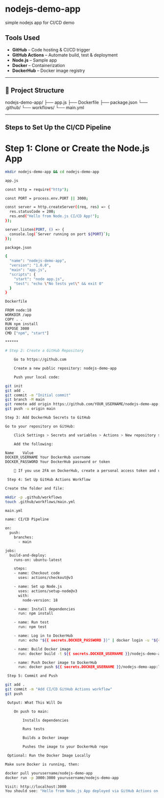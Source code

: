 # nodejs-demo-app
simple nodejs app for CI/CD demo
## Tools Used

- **GitHub** – Code hosting & CI/CD trigger
- **GitHub Actions** – Automate build, test & deployment
- **Node.js** – Sample app
- **Docker** – Containerization
- **DockerHub** – Docker image registry

---

## 📂 Project Structure

nodejs-demo-app/
├── app.js
├── Dockerfile
├── package.json
└── .github/
└── workflows/
└── main.yml


---

## Steps to Set Up the CI/CD Pipeline

# Step 1: Clone or Create the Node.js App

```bash
mkdir nodejs-demo-app && cd nodejs-demo-app

app.js

const http = require("http");

const PORT = process.env.PORT || 3000;

const server = http.createServer((req, res) => {
  res.statusCode = 200;
  res.end("Hello from Node.js CI/CD App!");
});

server.listen(PORT, () => {
  console.log(`Server running on port ${PORT}`);
});

package.json

{
  "name": "nodejs-demo-app",
  "version": "1.0.0",
  "main": "app.js",
  "scripts": {
    "start": "node app.js",
    "test": "echo \"No tests yet\" && exit 0"
  }
}

Dockerfile

FROM node:18
WORKDIR /app
COPY . .
RUN npm install
EXPOSE 3000
CMD ["npm", "start"]

******

# Step 2: Create a GitHub Repository

    Go to https://github.com

    Create a new public repository: nodejs-demo-app

    Push your local code:

git init
git add .
git commit -m "Initial commit"
git branch -M main
git remote add origin https://github.com/YOUR_USERNAME/nodejs-demo-app.git
git push -u origin main

Step 3: Add DockerHub Secrets to GitHub

Go to your repository on GitHub:

    Click Settings > Secrets and variables > Actions > New repository secret

    Add the following:

Name	Value
DOCKER_USERNAME	Your DockerHub username
DOCKER_PASSWORD	Your DockerHub password or token

    🔐 If you use 2FA on DockerHub, create a personal access token and use it as the password.

 Step 4: Set Up GitHub Actions Workflow

Create the folder and file:

mkdir -p .github/workflows
touch .github/workflows/main.yml

main.yml

name: CI/CD Pipeline

on:
  push:
    branches:
      - main

jobs:
  build-and-deploy:
    runs-on: ubuntu-latest

    steps:
    - name: Checkout code
      uses: actions/checkout@v3

    - name: Set up Node.js
      uses: actions/setup-node@v3
      with:
        node-version: 18

    - name: Install dependencies
      run: npm install

    - name: Run test
      run: npm test

    - name: Log in to DockerHub
      run: echo "${{ secrets.DOCKER_PASSWORD }}" | docker login -u "${{ secrets.DOCKER_USERNAME }}" --password-stdin

    - name: Build Docker image
      run: docker build -t ${{ secrets.DOCKER_USERNAME }}/nodejs-demo-app:latest .

    - name: Push Docker image to DockerHub
      run: docker push ${{ secrets.DOCKER_USERNAME }}/nodejs-demo-app:latest

 Step 5: Commit and Push

git add .
git commit -m "Add CI/CD GitHub Actions workflow"
git push

 Output: What This Will Do

    On push to main:

        Installs dependencies

        Runs tests

        Builds a Docker image

        Pushes the image to your DockerHub repo

 Optional: Run the Docker Image Locally

Make sure Docker is running, then:

docker pull yourusername/nodejs-demo-app
docker run -p 3000:3000 yourusername/nodejs-demo-app

Visit: http://localhost:3000
You should see: "Hello from Node.js App deployed via GitHub Actions on AWS EC2!"

